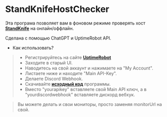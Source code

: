 # StandKnifeHostChecker

Эта програма позволяет вам в фоновом режиме проверять хост [**StandKnife**](https://standknife.store) на онлайн/оффлайн.

Сделана с помощью ChatGPT и UptimeRobot API.

- Как использовать?

> - Регистрируйтесь на сайте [**UptimeRobot**](https://uptimerobot.com/signUp)
> - Заходите в старый UI.
> - Наводитесь на свой аккаунт и нажимаете на "My Account".
> - Листаете ниже и находите "Main API-Key".
> - Делаете Discord Webhook.
> - Скачивайте [**исходный код**](https://github.com/W3dCIoud/StandKnifeHostChecker/archive/refs/heads/main.zip) программы.
> - Вместо "yourapikey" вставляете свой Main API ключ, а в "yourdiscordwebhook" вставляете дискорд вебхук.

> Вы можете делать и свои мониторы, просто заменяя monitorUrl на свой.
